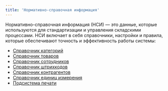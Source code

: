 ```yaml
---
title: 'Нормативно-справочная информация'
---
```


Нормативно-справочная информация (НСИ) — это данные, которые используются для стандартизации и управления складскими
процессами. НСИ включает в себя справочники, настройки и правила, которые обеспечивают точность и эффективность работы
системы:

- [Справочник категорий](categories.md)
- [Справочник товаров](items.md)
- [Справочник сотрудников](referenceemployees.md)
- [Справочник штрихкодов](barcodes.md)
- [Справочник контрагентов](legalentites.md)
- [Справочник единиц измерения](uoms.md)
- [Подсистема печати](print.md)
